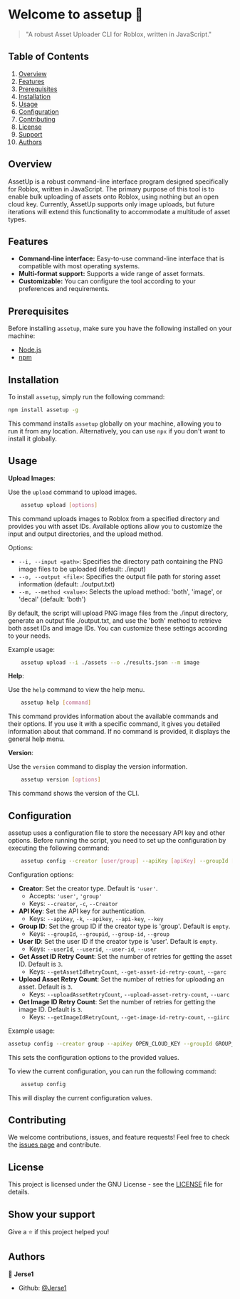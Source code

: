 # Welcome to assetup 👋

> "A robust Asset Uploader CLI for Roblox, written in JavaScript."

## Table of Contents

1. [Overview](#overview)
2. [Features](#features)
3. [Prerequisites](#prerequisites)
4. [Installation](#installation)
5. [Usage](#usage)
6. [Configuration](#configuration)
7. [Contributing](#contributing)
8. [License](#license)
9. [Support](#show-your-support)
10. [Authors](#author)

## Overview

AssetUp is a robust command-line interface program designed specifically for Roblox, written in JavaScript. The primary purpose of this tool is to enable bulk uploading of assets onto Roblox, using nothing but an open cloud key. Currently, AssetUp supports only image uploads, but future iterations will extend this functionality to accommodate a multitude of asset types.

## Features

- **Command-line interface:** Easy-to-use command-line interface that is compatible with most operating systems.
- **Multi-format support:** Supports a wide range of asset formats.
- **Customizable:** You can configure the tool according to your preferences and requirements.

## Prerequisites

Before installing `assetup`, make sure you have the following installed on your machine:

- [Node.js](https://nodejs.org/en/)
- [npm](https://www.npmjs.com/)

## Installation

To install `assetup`, simply run the following command:

```bash
npm install assetup -g
```

This command installs `assetup` globally on your machine, allowing you to run it from any location. Alternatively, you can use `npx` if you don't want to install it globally.

## Usage

**Upload Images**:

Use the `upload` command to upload images.

```bash
    assetup upload [options]
```
This command uploads images to Roblox from a specified directory and provides you with asset IDs. Available options allow you to customize the input and output directories, and the upload method.

Options:

- `--i, --input <path>`: Specifies the directory path containing the PNG image files to be uploaded (default: ./input)
- `--o, --output <file>`: Specifies the output file path for storing asset information (default: ./output.txt)
- `--m, --method <value>`: Selects the upload method: 'both', 'image', or 'decal' (default: 'both')

By default, the script will upload PNG image files from the ./input directory, generate an output file ./output.txt, and use the 'both' method to retrieve both asset IDs and image IDs. You can customize these settings according to your needs.

Example usage:

```bash
    assetup upload --i ./assets --o ./results.json --m image
```

**Help**:

Use the `help` command to view the help menu.

```bash
    assetup help [command]
```

This command provides information about the available commands and their options. If you use it with a specific command, it gives you detailed information about that command. If no command is provided, it displays the general help menu.

**Version**:

Use the `version` command to display the version information.

```bash
    assetup version [options]
```

This command shows the version of the CLI.

## Configuration

assetup uses a configuration file to store the necessary API key and other options. Before running the script, you need to set up the configuration by executing the following command:

```bash
    assetup config --creator [user/group] --apiKey [apiKey] --groupId [groupId] --userId [userId] --getAssetIdRetryCount [number] --uploadAssetRetryCount [number] --getImageIdRetryCount [number]
```

Configuration options:

- **Creator**: Set the creator type. Default is `'user'`.
  - Accepts: `'user'`, `'group'`
  - Keys: `--creator`, `-c`, `--Creator`
- **API Key**: Set the API key for authentication.
  - Keys: `--apiKey`, `-k`, `--apikey`, `--api-key`, `--key`
- **Group ID**: Set the group ID if the creator type is 'group'. Default is `empty`.
  - Keys: `--groupId`, `--groupid`, `--group-id`, `--group`
- **User ID**: Set the user ID if the creator type is 'user'. Default is `empty`.
  - Keys: `--userId`, `--userid`, `--user-id`, `--user`
- **Get Asset ID Retry Count**: Set the number of retries for getting the asset ID. Default is `3`.
  - Keys: `--getAssetIdRetryCount`, `--get-asset-id-retry-count`, `--garc`
- **Upload Asset Retry Count**: Set the number of retries for uploading an asset. Default is `3`.
  - Keys: `--uploadAssetRetryCount`, `--upload-asset-retry-count`, `--uarc`
- **Get Image ID Retry Count**: Set the number of retries for getting the image ID. Default is `3`.
  - Keys: `--getImageIdRetryCount`, `--get-image-id-retry-count`, `--giirc`

Example usage:

```bash
assetup config --creator group --apiKey OPEN_CLOUD_KEY --groupId GROUP_ID
```

This sets the configuration options to the provided values.

To view the current configuration, you can run the following command:

```bash
    assetup config
```

This will display the current configuration values.

## Contributing

We welcome contributions, issues, and feature requests! Feel free to check the [issues page](https://github.com/Jerse1/assetup/issues) and contribute.

## License

This project is licensed under the GNU License - see the [LICENSE](LICENSE) file for details.

## Show your support

Give a ⭐️ if this project helped you!

## Authors

👤 **Jerse1**

- Github: [@Jerse1](https://github.com/Jerse1)
